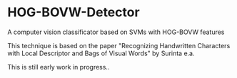 # HOG-BOVW-Detector
A computer vision classificator based on SVMs with HOG-BOVW features

This technique is based on the paper "Recognizing Handwritten Characters with Local Descriptor and Bags of Visual Words" by Surinta e.a.

This is still early work in progress..
